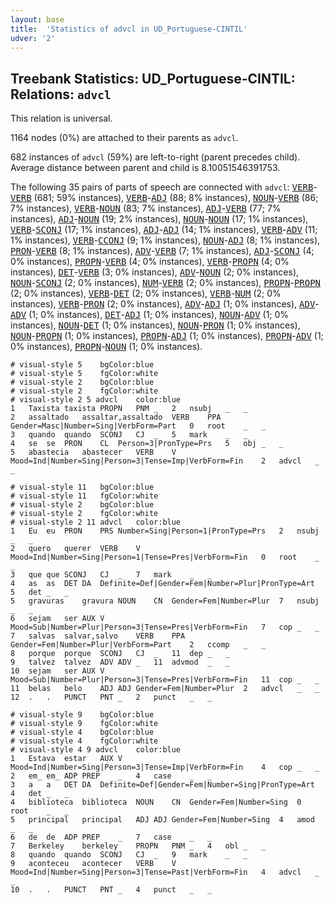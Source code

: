 ```yaml
---
layout: base
title:  'Statistics of advcl in UD_Portuguese-CINTIL'
udver: '2'
---
```


## Treebank Statistics: UD_Portuguese-CINTIL: Relations: `advcl`

This relation is universal.

1164 nodes (0%) are attached to their parents as `advcl`.

682 instances of `advcl` (59%) are left-to-right (parent precedes child).
Average distance between parent and child is 8.10051546391753.

The following 35 pairs of parts of speech are connected with `advcl`: <tt><a href="pt_cintil-pos-VERB.html">VERB</a></tt>-<tt><a href="pt_cintil-pos-VERB.html">VERB</a></tt> (681; 59% instances), <tt><a href="pt_cintil-pos-VERB.html">VERB</a></tt>-<tt><a href="pt_cintil-pos-ADJ.html">ADJ</a></tt> (88; 8% instances), <tt><a href="pt_cintil-pos-NOUN.html">NOUN</a></tt>-<tt><a href="pt_cintil-pos-VERB.html">VERB</a></tt> (86; 7% instances), <tt><a href="pt_cintil-pos-VERB.html">VERB</a></tt>-<tt><a href="pt_cintil-pos-NOUN.html">NOUN</a></tt> (83; 7% instances), <tt><a href="pt_cintil-pos-ADJ.html">ADJ</a></tt>-<tt><a href="pt_cintil-pos-VERB.html">VERB</a></tt> (77; 7% instances), <tt><a href="pt_cintil-pos-ADJ.html">ADJ</a></tt>-<tt><a href="pt_cintil-pos-NOUN.html">NOUN</a></tt> (19; 2% instances), <tt><a href="pt_cintil-pos-NOUN.html">NOUN</a></tt>-<tt><a href="pt_cintil-pos-NOUN.html">NOUN</a></tt> (17; 1% instances), <tt><a href="pt_cintil-pos-VERB.html">VERB</a></tt>-<tt><a href="pt_cintil-pos-SCONJ.html">SCONJ</a></tt> (17; 1% instances), <tt><a href="pt_cintil-pos-ADJ.html">ADJ</a></tt>-<tt><a href="pt_cintil-pos-ADJ.html">ADJ</a></tt> (14; 1% instances), <tt><a href="pt_cintil-pos-VERB.html">VERB</a></tt>-<tt><a href="pt_cintil-pos-ADV.html">ADV</a></tt> (11; 1% instances), <tt><a href="pt_cintil-pos-VERB.html">VERB</a></tt>-<tt><a href="pt_cintil-pos-CCONJ.html">CCONJ</a></tt> (9; 1% instances), <tt><a href="pt_cintil-pos-NOUN.html">NOUN</a></tt>-<tt><a href="pt_cintil-pos-ADJ.html">ADJ</a></tt> (8; 1% instances), <tt><a href="pt_cintil-pos-PRON.html">PRON</a></tt>-<tt><a href="pt_cintil-pos-VERB.html">VERB</a></tt> (8; 1% instances), <tt><a href="pt_cintil-pos-ADV.html">ADV</a></tt>-<tt><a href="pt_cintil-pos-VERB.html">VERB</a></tt> (7; 1% instances), <tt><a href="pt_cintil-pos-ADJ.html">ADJ</a></tt>-<tt><a href="pt_cintil-pos-SCONJ.html">SCONJ</a></tt> (4; 0% instances), <tt><a href="pt_cintil-pos-PROPN.html">PROPN</a></tt>-<tt><a href="pt_cintil-pos-VERB.html">VERB</a></tt> (4; 0% instances), <tt><a href="pt_cintil-pos-VERB.html">VERB</a></tt>-<tt><a href="pt_cintil-pos-PROPN.html">PROPN</a></tt> (4; 0% instances), <tt><a href="pt_cintil-pos-DET.html">DET</a></tt>-<tt><a href="pt_cintil-pos-VERB.html">VERB</a></tt> (3; 0% instances), <tt><a href="pt_cintil-pos-ADV.html">ADV</a></tt>-<tt><a href="pt_cintil-pos-NOUN.html">NOUN</a></tt> (2; 0% instances), <tt><a href="pt_cintil-pos-NOUN.html">NOUN</a></tt>-<tt><a href="pt_cintil-pos-SCONJ.html">SCONJ</a></tt> (2; 0% instances), <tt><a href="pt_cintil-pos-NUM.html">NUM</a></tt>-<tt><a href="pt_cintil-pos-VERB.html">VERB</a></tt> (2; 0% instances), <tt><a href="pt_cintil-pos-PROPN.html">PROPN</a></tt>-<tt><a href="pt_cintil-pos-PROPN.html">PROPN</a></tt> (2; 0% instances), <tt><a href="pt_cintil-pos-VERB.html">VERB</a></tt>-<tt><a href="pt_cintil-pos-DET.html">DET</a></tt> (2; 0% instances), <tt><a href="pt_cintil-pos-VERB.html">VERB</a></tt>-<tt><a href="pt_cintil-pos-NUM.html">NUM</a></tt> (2; 0% instances), <tt><a href="pt_cintil-pos-VERB.html">VERB</a></tt>-<tt><a href="pt_cintil-pos-PRON.html">PRON</a></tt> (2; 0% instances), <tt><a href="pt_cintil-pos-ADV.html">ADV</a></tt>-<tt><a href="pt_cintil-pos-ADJ.html">ADJ</a></tt> (1; 0% instances), <tt><a href="pt_cintil-pos-ADV.html">ADV</a></tt>-<tt><a href="pt_cintil-pos-ADV.html">ADV</a></tt> (1; 0% instances), <tt><a href="pt_cintil-pos-DET.html">DET</a></tt>-<tt><a href="pt_cintil-pos-ADJ.html">ADJ</a></tt> (1; 0% instances), <tt><a href="pt_cintil-pos-NOUN.html">NOUN</a></tt>-<tt><a href="pt_cintil-pos-ADV.html">ADV</a></tt> (1; 0% instances), <tt><a href="pt_cintil-pos-NOUN.html">NOUN</a></tt>-<tt><a href="pt_cintil-pos-DET.html">DET</a></tt> (1; 0% instances), <tt><a href="pt_cintil-pos-NOUN.html">NOUN</a></tt>-<tt><a href="pt_cintil-pos-PRON.html">PRON</a></tt> (1; 0% instances), <tt><a href="pt_cintil-pos-NOUN.html">NOUN</a></tt>-<tt><a href="pt_cintil-pos-PROPN.html">PROPN</a></tt> (1; 0% instances), <tt><a href="pt_cintil-pos-PROPN.html">PROPN</a></tt>-<tt><a href="pt_cintil-pos-ADJ.html">ADJ</a></tt> (1; 0% instances), <tt><a href="pt_cintil-pos-PROPN.html">PROPN</a></tt>-<tt><a href="pt_cintil-pos-ADV.html">ADV</a></tt> (1; 0% instances), <tt><a href="pt_cintil-pos-PROPN.html">PROPN</a></tt>-<tt><a href="pt_cintil-pos-NOUN.html">NOUN</a></tt> (1; 0% instances).


~~~ conllu
# visual-style 5	bgColor:blue
# visual-style 5	fgColor:white
# visual-style 2	bgColor:blue
# visual-style 2	fgColor:white
# visual-style 2 5 advcl	color:blue
1	Taxista	taxista	PROPN	PNM	_	2	nsubj	_	_
2	assaltado	assaltar,assaltado	VERB	PPA	Gender=Masc|Number=Sing|VerbForm=Part	0	root	_	_
3	quando	quando	SCONJ	CJ	_	5	mark	_	_
4	se	se	PRON	CL	Person=3|PronType=Prs	5	obj	_	_
5	abastecia	abastecer	VERB	V	Mood=Ind|Number=Sing|Person=3|Tense=Imp|VerbForm=Fin	2	advcl	_	_

~~~


~~~ conllu
# visual-style 11	bgColor:blue
# visual-style 11	fgColor:white
# visual-style 2	bgColor:blue
# visual-style 2	fgColor:white
# visual-style 2 11 advcl	color:blue
1	Eu	eu	PRON	PRS	Number=Sing|Person=1|PronType=Prs	2	nsubj	_	_
2	quero	querer	VERB	V	Mood=Ind|Number=Sing|Person=1|Tense=Pres|VerbForm=Fin	0	root	_	_
3	que	que	SCONJ	CJ	_	7	mark	_	_
4	as	as	DET	DA	Definite=Def|Gender=Fem|Number=Plur|PronType=Art	5	det	_	_
5	gravuras	gravura	NOUN	CN	Gender=Fem|Number=Plur	7	nsubj	_	_
6	sejam	ser	AUX	V	Mood=Sub|Number=Plur|Person=3|Tense=Pres|VerbForm=Fin	7	cop	_	_
7	salvas	salvar,salvo	VERB	PPA	Gender=Fem|Number=Plur|VerbForm=Part	2	ccomp	_	_
8	porque	porque	SCONJ	CJ	_	11	dep	_	_
9	talvez	talvez	ADV	ADV	_	11	advmod	_	_
10	sejam	ser	AUX	V	Mood=Sub|Number=Plur|Person=3|Tense=Pres|VerbForm=Fin	11	cop	_	_
11	belas	belo	ADJ	ADJ	Gender=Fem|Number=Plur	2	advcl	_	_
12	.	.	PUNCT	PNT	_	2	punct	_	_

~~~


~~~ conllu
# visual-style 9	bgColor:blue
# visual-style 9	fgColor:white
# visual-style 4	bgColor:blue
# visual-style 4	fgColor:white
# visual-style 4 9 advcl	color:blue
1	Estava	estar	AUX	V	Mood=Ind|Number=Sing|Person=3|Tense=Imp|VerbForm=Fin	4	cop	_	_
2	em_	em_	ADP	PREP	_	4	case	_	_
3	a	a	DET	DA	Definite=Def|Gender=Fem|Number=Sing|PronType=Art	4	det	_	_
4	biblioteca	biblioteca	NOUN	CN	Gender=Fem|Number=Sing	0	root	_	_
5	principal	principal	ADJ	ADJ	Gender=Fem|Number=Sing	4	amod	_	_
6	de	de	ADP	PREP	_	7	case	_	_
7	Berkeley	berkeley	PROPN	PNM	_	4	obl	_	_
8	quando	quando	SCONJ	CJ	_	9	mark	_	_
9	aconteceu	acontecer	VERB	V	Mood=Ind|Number=Sing|Person=3|Tense=Past|VerbForm=Fin	4	advcl	_	_
10	.	.	PUNCT	PNT	_	4	punct	_	_

~~~


